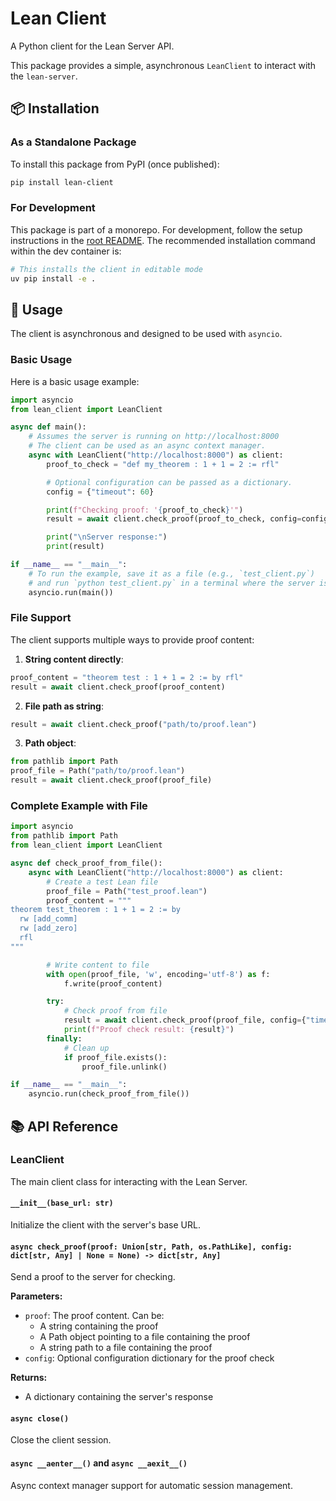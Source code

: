 # Lean Client

A Python client for the Lean Server API.

This package provides a simple, asynchronous `LeanClient` to interact with the `lean-server`.

## 📦 Installation

### As a Standalone Package
To install this package from PyPI (once published):
```bash
pip install lean-client
```

### For Development
This package is part of a monorepo. For development, follow the setup instructions in the [root README](../../README.md). The recommended installation command within the dev container is:
```bash
# This installs the client in editable mode
uv pip install -e .
```

## 🚀 Usage

The client is asynchronous and designed to be used with `asyncio`.

### Basic Usage

Here is a basic usage example:

```python
import asyncio
from lean_client import LeanClient

async def main():
    # Assumes the server is running on http://localhost:8000
    # The client can be used as an async context manager.
    async with LeanClient("http://localhost:8000") as client:
        proof_to_check = "def my_theorem : 1 + 1 = 2 := rfl"

        # Optional configuration can be passed as a dictionary.
        config = {"timeout": 60}

        print(f"Checking proof: '{proof_to_check}'")
        result = await client.check_proof(proof_to_check, config=config)

        print("\nServer response:")
        print(result)

if __name__ == "__main__":
    # To run the example, save it as a file (e.g., `test_client.py`)
    # and run `python test_client.py` in a terminal where the server is running.
    asyncio.run(main())
```

### File Support

The client supports multiple ways to provide proof content:

1. **String content directly**:
```python
proof_content = "theorem test : 1 + 1 = 2 := by rfl"
result = await client.check_proof(proof_content)
```

2. **File path as string**:
```python
result = await client.check_proof("path/to/proof.lean")
```

3. **Path object**:
```python
from pathlib import Path
proof_file = Path("path/to/proof.lean")
result = await client.check_proof(proof_file)
```

### Complete Example with File

```python
import asyncio
from pathlib import Path
from lean_client import LeanClient

async def check_proof_from_file():
    async with LeanClient("http://localhost:8000") as client:
        # Create a test Lean file
        proof_file = Path("test_proof.lean")
        proof_content = """
theorem test_theorem : 1 + 1 = 2 := by
  rw [add_comm]
  rw [add_zero]
  rfl
"""

        # Write content to file
        with open(proof_file, 'w', encoding='utf-8') as f:
            f.write(proof_content)

        try:
            # Check proof from file
            result = await client.check_proof(proof_file, config={"timeout": 30})
            print(f"Proof check result: {result}")
        finally:
            # Clean up
            if proof_file.exists():
                proof_file.unlink()

if __name__ == "__main__":
    asyncio.run(check_proof_from_file())
```

## 📚 API Reference

### LeanClient

The main client class for interacting with the Lean Server.

#### `__init__(base_url: str)`
Initialize the client with the server's base URL.

#### `async check_proof(proof: Union[str, Path, os.PathLike], config: dict[str, Any] | None = None) -> dict[str, Any]`
Send a proof to the server for checking.

**Parameters:**
- `proof`: The proof content. Can be:
  - A string containing the proof
  - A Path object pointing to a file containing the proof
  - A string path to a file containing the proof
- `config`: Optional configuration dictionary for the proof check

**Returns:**
- A dictionary containing the server's response

#### `async close()`
Close the client session.

#### `async __aenter__()` and `async __aexit__()`
Async context manager support for automatic session management.
